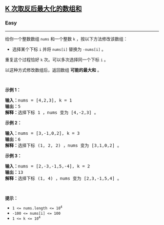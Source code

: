 <h2><a href="https://leetcode.cn/problems/maximize-sum-of-array-after-k-negations/">K 次取反后最大化的数组和</a></h2><h3>Easy</h3><hr><p>给你一个整数数组 <code>nums</code> 和一个整数 <code>k</code> ，按以下方法修改该数组：</p>

<ul>
	<li>选择某个下标 <code>i</code>&nbsp;并将 <code>nums[i]</code> 替换为 <code>-nums[i]</code> 。</li>
</ul>

<p>重复这个过程恰好 <code>k</code> 次。可以多次选择同一个下标 <code>i</code> 。</p>

<p>以这种方式修改数组后，返回数组 <strong>可能的最大和</strong> 。</p>

<p>&nbsp;</p>

<p><strong>示例 1：</strong></p>

<pre>
<strong>输入：</strong>nums = [4,2,3], k = 1
<strong>输出：</strong>5
<strong>解释：</strong>选择下标 1 ，nums 变为 [4,-2,3] 。
</pre>

<p><strong>示例 2：</strong></p>

<pre>
<strong>输入：</strong>nums = [3,-1,0,2], k = 3
<strong>输出：</strong>6
<strong>解释：</strong>选择下标 (1, 2, 2) ，nums 变为 [3,1,0,2] 。
</pre>

<p><strong>示例 3：</strong></p>

<pre>
<strong>输入：</strong>nums = [2,-3,-1,5,-4], k = 2
<strong>输出：</strong>13
<strong>解释：</strong>选择下标 (1, 4) ，nums 变为 [2,3,-1,5,4] 。
</pre>

<p>&nbsp;</p>

<p><strong>提示：</strong></p>

<ul>
	<li><code>1 &lt;= nums.length &lt;= 10<sup>4</sup></code></li>
	<li><code>-100 &lt;= nums[i] &lt;= 100</code></li>
	<li><code>1 &lt;= k &lt;= 10<sup>4</sup></code></li>
</ul>
